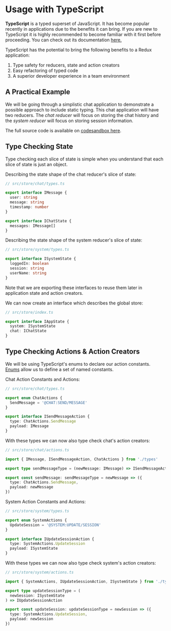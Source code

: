 # Usage with TypeScript

**TypeScript** is a typed superset of JavaScript. It has become popular recently in applications due to the benefits it can bring. If you are new to TypeScript it is highly recommended to become familiar with it first before proceeding. You can check out its documentation [here.](https://www.typescriptlang.org/docs/handbook/typescript-in-5-minutes.html)

TypeScript has the potential to bring the following benefits to a Redux application:

1. Type safety for reducers, state and action creators
2. Easy refactoring of typed code
3. A superior developer experience in a team environment

## A Practical Example

We will be going through a simplistic chat application to demonstrate a possible approach to include static typing. This chat application will have two reducers. The _chat reducer_ will focus on storing the chat history and the _system reducer_ will focus on storing session information.

The full source code is available on [codesandbox here](https://codesandbox.io/s/w02m7jm3q7).

## Type Checking State

Type checking each slice of state is simple when you understand that each slice of state is just an object.

Describing the state shape of the chat reducer's slice of state:

```ts
// src/store/chat/types.ts

export interface IMessage {
  user: string
  message: string
  timestamp: number
}

export interface IChatState {
  messages: IMessage[]
}
```

Describing the state shape of the system reducer's slice of state:

```ts
// src/store/system/types.ts

export interface ISystemState {
  loggedIn: boolean
  session: string
  userName: string
}
```

Note that we are exporting these interfaces to reuse them later in application state and action creators.

We can now create an interface which describes the global store:

```ts
// src/store/index.ts

export interface IAppState {
  system: ISystemState
  chat: IChatState
}
```

## Type Checking Actions & Action Creators

We will be using TypeScript's enums to declare our action constants. [Enums](https://www.typescriptlang.org/docs/handbook/enums.html) allow us to define a set of named constants.

Chat Action Constants and Actions:

```ts
// src/store/chat/types.ts

export enum ChatActions {
  SendMessage = '@CHAT:SEND/MESSAGE'
}

export interface ISendMessageAction {
  type: ChatActions.SendMessage
  payload: IMessage
}
```

With these types we can now also type check chat's action creators:

```ts
// src/store/chat/actions.ts

import { IMessage, ISendMessageAction, ChatActions } from './types'

export type sendMessageType = (newMessage: IMessage) => ISendMessageAction

export const sendMessage: sendMessageType = newMessage => ({
  type: ChatActions.SendMessage,
  payload: newMessage
})
```

System Action Constants and Actions:

```ts
// src/store/system/types.ts

export enum SystemActions {
  UpdateSession = '@SYSTEM:UPDATE/SESSION'
}

export interface IUpdateSessionAction {
  type: SystemActions.UpdateSession
  payload: ISystemState
}
```

With these types we can now also type check system's action creators:

```ts
// src/store/system/actions.ts

import { SystemActions, IUpdateSessionAction, ISystemState } from './types'

export type updateSessionType = (
  newSession: ISystemState
) => IUpdateSessionAction

export const updateSession: updateSessionType = newSession => ({
  type: SystemActions.UpdateSession,
  payload: newSession
})
```
